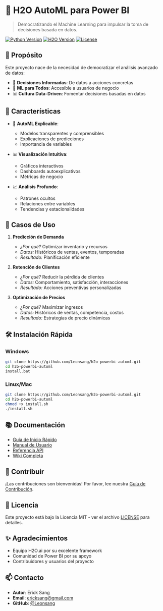 # 🚀 H2O AutoML para Power BI

> Democratizando el Machine Learning para impulsar la toma de decisiones basada en datos.

[![Python Version](https://img.shields.io/badge/python-3.8+-blue.svg)](https://www.python.org/downloads/)
[![H2O Version](https://img.shields.io/badge/h2o-3.40+-blue.svg)](https://h2o.ai/)
[![License](https://img.shields.io/badge/license-MIT-green.svg)](LICENSE)

## 🌟 Propósito

Este proyecto nace de la necesidad de democratizar el análisis avanzado de datos:

- 🎯 **Decisiones Informadas**: De datos a acciones concretas
- 👥 **ML para Todos**: Accesible a usuarios de negocio
- 📊 **Cultura Data-Driven**: Fomentar decisiones basadas en datos

## 🌟 Características

- 🤖 **AutoML Explicable**: 
  - Modelos transparentes y comprensibles
  - Explicaciones de predicciones
  - Importancia de variables

- 📊 **Visualización Intuitiva**: 
  - Gráficos interactivos
  - Dashboards autoexplicativos
  - Métricas de negocio

- 📈 **Análisis Profundo**: 
  - Patrones ocultos
  - Relaciones entre variables
  - Tendencias y estacionalidades

## 🎯 Casos de Uso

1. **Predicción de Demanda**
   - *¿Por qué?* Optimizar inventario y recursos
   - *Datos:* Históricos de ventas, eventos, temporadas
   - *Resultado:* Planificación eficiente

2. **Retención de Clientes**
   - *¿Por qué?* Reducir la pérdida de clientes
   - *Datos:* Comportamiento, satisfacción, interacciones
   - *Resultado:* Acciones preventivas personalizadas

3. **Optimización de Precios**
   - *¿Por qué?* Maximizar ingresos
   - *Datos:* Históricos de ventas, competencia, costos
   - *Resultado:* Estrategias de precio dinámicas

## 🛠️ Instalación Rápida

### Windows
```bash
git clone https://github.com/Leonsang/h2o-powerbi-automl.git
cd h2o-powerbi-automl
install.bat
```

### Linux/Mac
```bash
git clone https://github.com/Leonsang/h2o-powerbi-automl.git
cd h2o-powerbi-automl
chmod +x install.sh
./install.sh
```

## 📚 Documentación

- [Guía de Inicio Rápido](docs/quickstart.md)
- [Manual de Usuario](docs/manual.md)
- [Referencia API](docs/api.md)
- [Wiki Completa](wiki/README.md)

## 🤝 Contribuir

¡Las contribuciones son bienvenidas! Por favor, lee nuestra [Guía de Contribución](CONTRIBUTING.md).

## 📝 Licencia

Este proyecto está bajo la Licencia MIT - ver el archivo [LICENSE](LICENSE) para detalles.

## ✨ Agradecimientos

- Equipo H2O.ai por su excelente framework
- Comunidad de Power BI por su apoyo
- Contribuidores y usuarios del proyecto

## 📫 Contacto

- **Autor**: Erick Sang
- **Email**: ericksang@gmail.com
- **GitHub**: [@Leonsang](https://github.com/Leonsang)